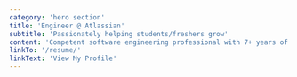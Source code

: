 ```yaml
---
category: 'hero section'
title: 'Engineer @ Atlassian'
subtitle: 'Passionately helping students/freshers grow'
content: 'Competent software engineering professional with 7+ years of experience in software designing and development with various organizations. Brings strong developer ethics to the table. A big advocate of Clean Code and maintaining coding standards. Proficient in developing software using JAVA, Spring Boot, Hibernate, and JavaScript.'
linkTo: '/resume/'
linkText: 'View My Profile'
---
```


